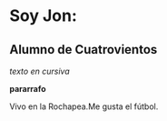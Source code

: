 # Soy Jon:
## Alumno de Cuatrovientos ##
_texto en cursiva_

**pararrafo**

Vivo en la Rochapea.Me gusta el fútbol.
